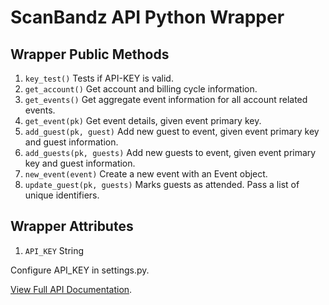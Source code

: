# ScanBandz API Python Wrapper

## Wrapper Public Methods
1. `key_test()` Tests if API-KEY is valid.
2. `get_account()` Get account and billing cycle information.
3. `get_events()` Get aggregate event information for all account related events.
4. `get_event(pk)` Get event details, given event primary key.
5. `add_guest(pk, guest)` Add new guest to event, given event primary key and guest information.
6. `add_guests(pk, guests)` Add new guests to event, given event primary key and guest information.
7. `new_event(event)` Create a new event with an Event object.
8. `update_guest(pk, guests)` Marks guests as attended. Pass a list of unique identifiers.

## Wrapper Attributes
1. `API_KEY` String

Configure API_KEY in settings.py.

[View Full API Documentation](https://scanbandz.com/api/v1/documentation).